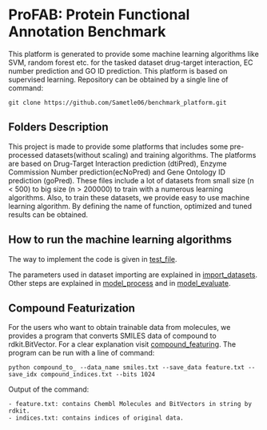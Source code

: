 # ProFAB: Protein Functional Annotation Benchmark

This platform is generated to provide some machine learning algorithms like SVM, random forest etc. for the tasked dataset drug-target interaction, EC number prediction and GO ID prediction. This platform is based on supervised learning. 
Repository can be obtained by a single line of command:
```
git clone https://github.com/Sametle06/benchmark_platform.git
```

## Folders Description

This project is made to provide some platforms that includes some pre-processed datasets(without scaling) and training algorithms. The platforms are based on Drug-Target Interaction prediction (dtiPred), Enzyme Commission Number prediction(ecNoPred) and Gene Ontology ID prediction (goPred). These files include a lot of datasets from small size (n < 500) to big size (n > 200000) to train with a numerous learning algorithms. Also, to train these datasets, we provide easy to use machine learning algorithm. By defining the name of function, optimized and tuned results can be obtained.

## How to run the machine learning algorithms 

The way to implement the code is given in [test_file](test_file.ipynb).

The parameters used in dataset importing are explained in [import_datasets](profab/import_dataset). Other steps are explained in [model_process](probab/model_process) and in [model_evaluate](profab/model_evaluate).

## Compound Featurization

For the users who want to obtain trainable data from molecules, we provides a program that converts SMILES data of compound to rdkit.BitVector. For a clear explanation visit [compound_featuring](profab/compound_featuring). The program can be run with a line of command:
```
python compound_to_ --data_name smiles.txt --save_data feature.txt --save_idx compound_indices.txt --bits 1024
```
Output of the command: 
```
- feature.txt: contains Chembl Molecules and BitVectors in string by rdkit.
- indices.txt: contains indices of original data.
```
